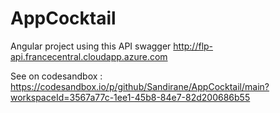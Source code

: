 # AppCocktail
Angular project using this API swagger http://flp-api.francecentral.cloudapp.azure.com

See on codesandbox : https://codesandbox.io/p/github/Sandirane/AppCocktail/main?workspaceId=3567a77c-1ee1-45b8-84e7-82d200686b55

